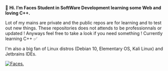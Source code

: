 🐧 **Hi. I’m Faces Student in SoftWare Development learning some Web and loving C++.**

Lot of my mains are private and the public repos are for learning and to test out new things. These repositories does not attends to be professionnals or updated ! Anyways feel free to take a look if you need something ! 
Currently learning C++ ✅

I'm also a big fan of Linux distros (Debian 10, Elementary OS, Kali Linux) and Jetbrains IDEs.

[![Faces.](https://thumbs.gfycat.com/WelcomeMellowCaecilian-size_restricted.gif)](https://facesh.me)


